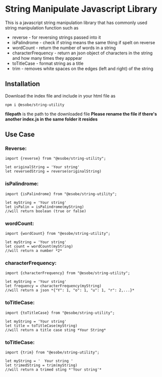 # String Manipulate Javascript Library

This is a javascript string manipulation library that has commonly used string manipulation function such as

- reverse - for reversing strings passed into it
- isPalindrome - check if string means the same thing if spelt on reverse
- wordCount - return the number of words in a string
- characterFrequency - return an json object of characters in the string and how many times they apppear
- toTitleCase - format string as a title
- trim - removes white spaces on the edges (left and right) of the string

## Installation
Download the index file and include in your html file as
```
npm i @esobe/string-utility
```
**filepath** is the path to the downloaded file **Please rename the file if there's another index.js in the same folder it resides**

## Use Case

### Reverse:
```
import {reverse} from "@esobe/string-utility";

let originalString = 'Your string'
let reversedString = reverse(originalString)
```

### isPalindrome:
```
import {isPalindrome} from "@esobe/string-utility";

let myString = 'Your string'
let isPalin = isPalindrome(myString)
//will return boolean (true or false)
```

### wordCount:
```
import {wordCount} from "@esobe/string-utility";

let myString = 'Your string'
let count = wordCount(myString)
//will return a number *2*
```

### characterFrequency:
```
import {characterFrequency} from "@esobe/string-utility";

let myString = 'Your string'
let frequency = characterFrequency(myString)
//will return a json *{"Y": 1, "o": 1, "u": 1, "r": 2,...}*
```

### toTitleCase:
```
import {toTitleCase} from "@esobe/string-utility";

let myString = 'Your string'
let title = toTitleCase(myString)
//will return a title case sting *Your String*
```

### toTitleCase:
```
import {trim} from "@esobe/string-utility";

let myString = '  Your string '
let trimedString = trim(myString)
//will return a trimed sting *'Your string'*
```